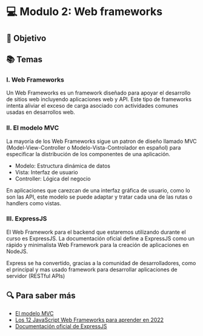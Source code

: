 # :computer: Modulo 2: Web frameworks

## :book: Objetivo

## :books: Temas

### I. Web Frameworks

Un Web Frameworks es un framework diseñado para apoyar el desarrollo de sitios web incluyendo aplicaciones web y API. Este tipo de frameworks intenta aliviar el exceso de carga asociado con actividades comunes usadas en desarrollos web.

### II. El modelo MVC

La mayoría de los Web Frameworks sigue un patron de diseño llamado MVC (Model-View-Controller o Modelo-Vista-Controlador en español) para especificar la distribución de los componentes de una aplicación.

- Modelo: Estructura dinámica de datos
- Vista: Interfaz de usuario
- Controller: Lógica del negocio

En aplicaciones que carezcan de una interfaz gráfica de usuario, como lo son las API, este modelo se puede adaptar y tratar cada una de las rutas o handlers como vistas.

### III. ExpressJS

El Web Framework para el backend que estaremos utilizando durante el curso es ExpressJS.
La documentación oficial define a ExpressJS como un rápido y minimalista Web Framework para la creación de aplicaciones en NodeJS.

Express se ha convertido, gracias a la comunidad de desarrolladores, como el principal y mas usado framework para desarrollar aplicaciones de servidor (RESTful APIs)

## :mag: Para saber más

- [El modelo MVC](https://codigofacilito.com/articulos/mvc-model-view-controller-explicado)
- [Los 12 JavaScript Web Frameworks para aprender en 2022](https://blog.sagipl.com/javascript-frameworks/)
- [Documentación oficial de ExpressJS](https://expressjs.com/)
  